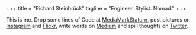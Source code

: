 +++
title = "Richard Steinbrück"
tagline = "Engineer. Stylist. Nomad."
+++

This is me. Drop some lines of Code at [MediaMarkStaturn](https://www.mediamarktsaturn.com/), post pictures on [Instagram](https://www.instagram.com/richard.steinbrueck) and [Flickr](https://www.flickr.com/photos/116100482@N02/), write words on [Medium](https://medium.com/@richard.steinbrueck) and spill thoughts on [Twitter](http://twitter.com/z3rogate).
